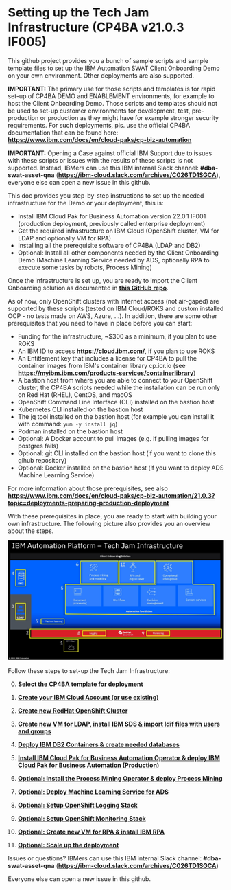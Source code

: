 # Setting up the Tech Jam Infrastructure (CP4BA v21.0.3 IF005)

This github project provides you a bunch of sample scripts and sample template files to set up the IBM Automation SWAT Client Onboarding Demo on your own environment. Other deployments are also supported.

**IMPORTANT:** The primary use for those scripts and templates is for rapid set-up of CP4BA DEMO and ENABLEMENT environments, for example to host the Client Onboarding Demo. Those scripts and templates should not be used to set-up customer environments for development, test, pre-production or production as they might have for example stronger security requirements. For such deployments, pls. use the official CP4BA documentation that can be found here: **https://www.ibm.com/docs/en/cloud-paks/cp-biz-automation**

**IMPORTANT:** Opening a Case against official IBM Support due to issues with these scripts or issues with the results of these scripts is not supported. Instead, IBMers can use this IBM internal Slack channel: **#dba-swat-asset-qna** (**https://ibm-cloud.slack.com/archives/C026TD1SGCA**), everyone else can open a new issue in this github.

This doc provides you step-by-step instructions to set up the needed infrastructure for the Demo or your deployment, this is:
- Install IBM Cloud Pak for Business Automation version 22.0.1 IF001 (production deployment, previously called enterprise deployment)
- Get the required infrastructure on IBM Cloud (OpenShift cluster, VM for LDAP and optionally VM for RPA)
- Installing all the prerequisite software of CP4BA (LDAP and DB2)
- Optional: Install all other components needed by the Client Onboarding Demo (Machine Learning Service needed by ADS, optionally RPA to execute some tasks by robots, Process Mining)

Once the infrastructure is set up, you are ready to import the Client Onboarding solution as documented in **[this GitHub repo](https://github.com/IBM/cp4ba-client-onboarding-scenario)**.

As of now, only OpenShift clusters with internet access (not air-gaped) are supported by these scripts (tested on IBM Cloud/ROKS and custom installed OCP - no tests made on AWS, Azure, ...). In addition, there are some other prerequisites that you need to have in place before you can start:
- Funding for the infrastructure, ~$300 as a minimum, if you plan to use ROKS
- An IBM ID to access **https://cloud.ibm.com/**, if you plan to use ROKS
- An Entitlement key that includes a license for CP4BA to pull the container images from IBM's container library cp.icr.io (see **https://myibm.ibm.com/products-services/containerlibrary**)
- A bastion host from where you are able to connect to your OpenShift cluster, the CP4BA scripts needed while the installation can be run only on Red Hat (RHEL), CentOS, and macOS
- OpenShift Command Line Interface (CLI) installed on the bastion host
- Kubernetes CLI installed on the bastion host
- The jq tool installed on the bastion host (for example you can install it with command: `yum -y install jq`)
- Podman installed on the bastion host
- Optional: A Docker account to pull images (e.g. if pulling images for postgres fails)
- Optional: git CLI installed on the bastion host (if you want to clone this gihub repository)
- Optional: Docker installed on the bastion host (if you want to deploy ADS Machine Learning Service)

For more information about those prerequisites, see also **https://www.ibm.com/docs/en/cloud-paks/cp-biz-automation/21.0.3?topic=deployments-preparing-production-deployment**

With these prerequisites in place, you are ready to start with building your own infrastructure. The following picture also provides you an overview about the steps.

![Overview](images/overview00.jpg "Overview")

Follow these steps to set-up the Tech Jam Infrastructure:

0. **[Select the CP4BA template for deployment](00selectTemplate.md)**

1. **[Create your IBM Cloud Account (or use existing)](01createIBMCloudAccount.md)**

2. **[Create new RedHat OpenShift Cluster](02createRedHatOpenShiftCluster.md)**

3. **[Create new VM for LDAP, install IBM SDS & import ldif files with users and groups](03createVMForLDAP.md)**

4. **[Deploy IBM DB2 Containers  &  create needed databases](04deployIBMDB2.md)**

5. **[Install IBM Cloud Pak for Business Automation Operator  &  deploy IBM Cloud Pak for Business Automation (Production)](05installCP4BA.md)**

6. **[Optional: Install the Process Mining Operator & deploy Process Mining](06deployProcessMining.md)**

7. **[Optional: Deploy Machine Learning Service for ADS](07deployMLService4ADS.md)**

8. **[Optional: Setup OpenShift Logging Stack](08setupLogging.md)**

9. **[Optional: Setup OpenShift Monitoring Stack](09setupMonitoring.md)**

10. **[Optional: Create new VM for RPA  &  install IBM RPA](10createVMForRPA.md)**

11. **[Optional: Scale up the deployment](11scaleUp.md)**

Issues or questions? IBMers can use this IBM internal Slack channel: **#dba-swat-asset-qna** (**https://ibm-cloud.slack.com/archives/C026TD1SGCA**)

Everyone else can open a new issue in this github.
